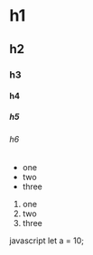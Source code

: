 # h1
## h2
### h3
#### h4
##### h5
###### h6

- one
- two
- three

1. one
1. two
1. three

javascript
let a = 10;
